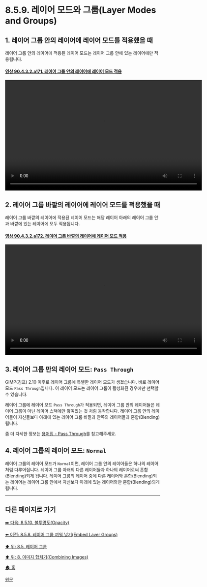 # 8.5.9. 레이어 모드와 그룹(Layer Modes and Groups)

## 1. 레이어 그룹 안의 레이어에 레이어 모드를 적용했을 때
레이어 그룹 안의 레이어에 적용된 레이어 모드는 레이어 그룹 안에 있는 레이어에만 적용됩니다.

<a id="90-04-03-02-a171"></a>

#### [영상 90.4.3.2.a171. 레이어 그룹 안의 레이어에 레이어 모드 적용](./90-04-03-02-layer_group.md#90-04-03-02-a171)
<video controls="controls" width="640" height="360" src="https://github.com/wonder13662/gimp/assets/15767104/64014aa2-f75b-4ee4-afc6-5228029613c4"></video>

## 2. 레이어 그룹 바깥의 레이어에 레이어 모드를 적용했을 때
레이어 그룹 바깥의 레이어에 적용된 레이어 모드는 해당 레이어 아래의 레이어 그룹 안과 바깥에 있는 레이어에 모두 적용됩니다.

<a id="90-04-03-02-a172"></a>

#### [영상 90.4.3.2.a172. 레이어 그룹 바깥의 레이어에 레이어 모드 적용](./90-04-03-02-layer_group.md#90-04-03-02-a172)
<video controls="controls" width="640" height="360" src="https://github.com/wonder13662/gimp/assets/15767104/af44a9be-d32d-4723-b326-f5aaa8cb7d11"></video>

## 3. 레이어 그룹 만의 레이어 모드: `Pass Through`
GIMP(김프) 2.10 이후로 레이어 그룹에 특별한 레이어 모드가 생겼습니다. 바로 레이어 모드 `Pass Through`입니다. 이 레이어 모드는 레이어 그룹이 활성화된 경우에만 선택할 수 있습니다.

레이어 그룹에 레이어 모드 `Pass Through`가 적용되면, 레이어 그룹 안의 레이어들은 레이어 그룹이 아닌 레이어 스택에만 쌓여있는 것 처럼 동작합니다. 레이어 그룹 안의 레이어들이 자신들보다 아래에 있는 레이어 그룹 바깥과 안쪽의 레이어들과 혼합(Blending)됩니다.

좀 더 자세한 정보는 [용어집 - Pass Through](./19-glossaryx-pass_through.md)를 참고해주세요.

## 4. 레이어 그룹의 레이어 모드: `Normal`
레이어 그룹의 레이어 모드가 `Normal`이면, 레이어 그룹 안의 레이어들은 하나의 레이어처럼 다루어집니다. 레이어 그룹 아래의 다른 레이어들과 하나의 레이어로써 혼합(Blending)되게 됩니다. 레이어 그룹의 레이어 중에 다른 레이어와 혼합(Blending)되는 레이어는 레이어 그룹 안에서 자신보다 아래에 있는 레이어와만 혼합(Blending)되게 됩니다.

***

## 다른 페이지로 가기
[➡️ 다음: 8.5.10. 불투명도(Opacity)](./08-05-10-opacity.md)

[⬅️ 이전: 8.5.8. 레이어 그룹 끼워 넣기(Embed Layer Groups)](./08-05-08-embed_layer_groups.md)

[⬆️ 위: 8.5. 레이어 그룹](./08-05-00-layer-groups.md)

[⬆️ 위: 8. 이미지 합치기(Combining Images)](./08-00-combining-images.md)

[🏠 홈](./00-home.md)

[원문](https://docs.gimp.org/2.10/ko/gimp-layer-groups.html)
